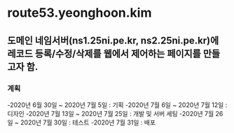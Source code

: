 # route53.yeonghoon.kim

## 도메인 네임서버(ns1.25ni.pe.kr, ns2.25ni.pe.kr)에 레코드 등록/수정/삭제를 웹에서 제어하는 페이지를 만들고자 함.

### 계획
-2020년 6월 30일 ~ 2020년 7월 5일 : 기획
-2020년 7월 6일 ~ 2020년 7월 12일 : 디자인
-2020년 7월 13일 ~ 2020년 7월 25일 : 개발 및 서버 세팅
-2020년 7월 26일 ~ 2020년 7월 30일 : 테스트
-2020년 7월 31일 : 배포


